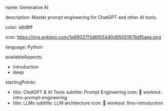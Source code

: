 name: Generative AI

description: Master prompt engineering for ChatGPT and other AI tools.

color: a6d8ff

icon: https://img.enkipro.com/1e69027f3d6f05440d95051878df5aee.png

language: Python

availableAspects:
  - introduction
  - deep

startingPoints:
  - title: ChatGPT & AI Tools
    subtitle: Prompt Engineering
    icon: 🤖
    workout: intro-prompt-engineering
  - title: LLMs
    subtitle: LLM architecture
    icon: 🧠
    workout: llms-introduction
